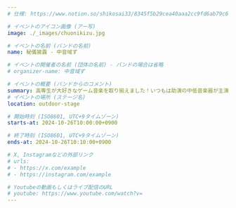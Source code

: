```yaml
---
# 仕様: https://www.notion.so/shikosai33/8345f5b29cea40aaa2cc9fd6ab79c6a6?pvs=4#9ae1134163bc41fca64fb5161acf4e19

# イベントのアイコン画像 (アー写)
image: ./_images/chuonikizu.jpg

# イベントの名前 (バンドの名前)
name: 秘儀披露 - 中音域ず

# イベントの開催者の名前 (団体の名前) - バンドの場合は省略
# organizer-name: 中音域ず

# イベントの概要 (バンドからのコメント)
summary: 高専生が大好きなゲーム音楽を取り揃えました！いつもは助演の中低音楽器が主演を務める演奏を是非お楽しみください！
# イベントの場所 (ステージ名)
location: outdoor-stage

# 開始時刻 (ISO8601, UTC+9タイムゾーン)
starts-at: 2024-10-26T10:00:00+0900

# 終了時刻 (ISO8601, UTC+9タイムゾーン)
ends-at: 2024-10-26T10:10:00+0900

# X, Instagramなどの外部リンク
# urls:
# - https://x.com/example
# - https://instagram.com/example

# Youtubeの動画もしくはライブ配信のURL
# youtube: https://www.youtube.com/watch?v=
---
```

